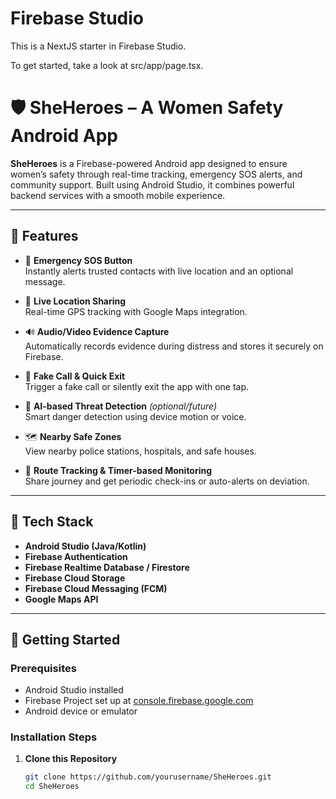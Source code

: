 # Firebase Studio

This is a NextJS starter in Firebase Studio.

To get started, take a look at src/app/page.tsx.
# 🛡️ SheHeroes – A Women Safety Android App

**SheHeroes** is a Firebase-powered Android app designed to ensure women’s safety through real-time tracking, emergency SOS alerts, and community support. Built using Android Studio, it combines powerful backend services with a smooth mobile experience.

---

## 📱 Features

- 🚨 **Emergency SOS Button**  
  Instantly alerts trusted contacts with live location and an optional message.

- 📍 **Live Location Sharing**  
  Real-time GPS tracking with Google Maps integration.

- 🔊 **Audio/Video Evidence Capture**  
  Automatically records evidence during distress and stores it securely on Firebase.

- 🛑 **Fake Call & Quick Exit**  
  Trigger a fake call or silently exit the app with one tap.

- 🧠 **AI-based Threat Detection** *(optional/future)*  
  Smart danger detection using device motion or voice.

- 🗺️ **Nearby Safe Zones**  
  View nearby police stations, hospitals, and safe houses.

- 🧭 **Route Tracking & Timer-based Monitoring**  
  Share journey and get periodic check-ins or auto-alerts on deviation.

---

## 🔧 Tech Stack

- **Android Studio (Java/Kotlin)**
- **Firebase Authentication**
- **Firebase Realtime Database / Firestore**
- **Firebase Cloud Storage**
- **Firebase Cloud Messaging (FCM)**
- **Google Maps API**

---

## 🚀 Getting Started

### Prerequisites

- Android Studio installed
- Firebase Project set up at [console.firebase.google.com](https://console.firebase.google.com/)
- Android device or emulator

### Installation Steps

1. **Clone this Repository**
   ```bash
   git clone https://github.com/yourusername/SheHeroes.git
   cd SheHeroes
